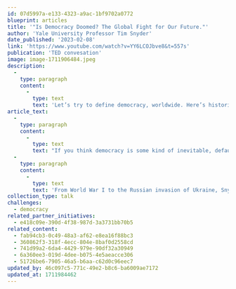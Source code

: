 ```yaml
---
id: 07d5997a-e133-4323-a9ac-1bf9702a0772
blueprint: articles
title: '"Is Democracy Doomed? The Global Fight for Our Future."'
author: 'Yale University Professor Tim Snyder'
date_published: '2023-02-08'
link: 'https://www.youtube.com/watch?v=YY6LCOJbve8&t=557s'
publication: 'TED convesation'
image: image-1711906484.jpeg
description:
  -
    type: paragraph
    content:
      -
        type: text
        text: 'Let’s try to define democracy, worldwide. Here’s historian Timothy Snyder, in the first ten minutes of this TED video, describing how it exists inside us. He urges as well that we consider it as a verb, not a noun. And he mentions the dangers of “procedures.”'
article_text:
  -
    type: paragraph
    content:
      -
        type: text
        text: "If you think democracy is some kind of inevitable, default setting for the world, then you aren't going to have it for very long, says historian and author Timothy Snyder. "
  -
    type: paragraph
    content:
      -
        type: text
        text: 'From World War I to the Russian invasion of Ukraine, Snyder dives into the structures that uplift and tear down political systems, offering a historical perspective on the current state of democracy around the world as well as the patterns of thought that lead to tyranny. Learn more about a new approach to democracy that could help create and protect a future of freedom. This conversation, hosted by TED current affairs curator Whitney Pennington Rodgers, was part of an exclusive TED Membership event. '
collection_type: talk
challenges:
  - democracy
related_partner_initiatives:
  - e418c09e-390d-4f38-987d-3a3731bb70b5
related_content:
  - fab94cb3-0c49-48a3-af62-e8ea16f88bc3
  - 360862f3-318f-4ecc-804e-8baf0d2558cd
  - 741d99a2-6da4-4429-979e-90df32a30949
  - 6a360ee3-019d-4dee-b075-4e5aeacce306
  - 51726be6-7905-46a5-b6aa-c62d0c96eec7
updated_by: 46c097c5-771c-49e2-b8c6-ba6009ae7172
updated_at: 1711984462
---
```

